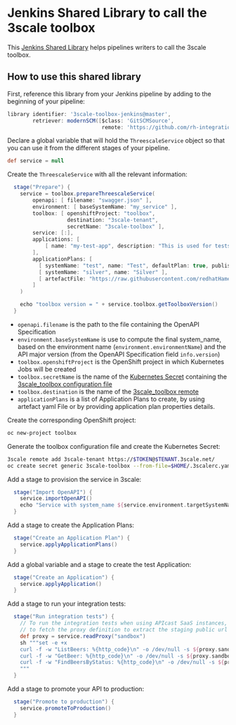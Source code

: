 # Jenkins Shared Library to call the 3scale toolbox

This [Jenkins Shared Library](https://jenkins.io/doc/book/pipeline/shared-libraries/) helps pipelines writers to call the 3scale toolbox.

## How to use this shared library

First, reference this library from your Jenkins pipeline by adding to the beginning of your pipeline:

```groovy
library identifier: '3scale-toolbox-jenkins@master',
        retriever: modernSCM([$class: 'GitSCMSource',
                              remote: 'https://github.com/rh-integration/3scale-toolbox-jenkins.git'])
```

Declare a global variable that will hold the `ThreescaleService` object so that you can use it from the different stages of your pipeline.

```groovy
def service = null
```

Create the `ThreescaleService` with all the relevant information:

```groovy
  stage("Prepare") {
    service = toolbox.prepareThreescaleService(
        openapi: [ filename: "swagger.json" ],
        environment: [ baseSystemName: "my_service" ],
        toolbox: [ openshiftProject: "toolbox",
                   destination: "3scale-tenant",
                   secretName: "3scale-toolbox" ],
        service: [:],
        applications: [
            [ name: "my-test-app", description: "This is used for tests", plan: "test", account: "<CHANGE_ME>" ]
        ],
        applicationPlans: [
          [ systemName: "test", name: "Test", defaultPlan: true, published: true ],
          [ systemName: "silver", name: "Silver" ],
          [ artefactFile: "https://raw.githubusercontent.com/redhatHameed/API-Lifecycle-Mockup/master/testcase-01/plan.yaml"],
        ]
    )

    echo "toolbox version = " + service.toolbox.getToolboxVersion()
  }
```

- `openapi.filename` is the path to the file containing the OpenAPI Specification
- `environment.baseSystemName` is use to compute the final system_name, based on the environment name (`environment.environmentName`) and the API major version (from the OpenAPI Specification field `info.version`)
- `toolbox.openshiftProject` is the OpenShift project in which Kubernetes Jobs will be created
- `toolbox.secretName` is the name of the [Kubernetes Secret](https://kubernetes.io/docs/concepts/configuration/secret/) containing the [3scale_toolbox configuration file](https://github.com/3scale/3scale_toolbox/blob/master/docs/remotes.md#options)
- `toolbox.destination` is the name of the [3scale_toolbox remote](https://github.com/3scale/3scale_toolbox/blob/master/docs/remotes.md)
- `applicationPlans` is a list of Application Plans to create, by using artefact yaml File or by providing application plan properties details.

Create the corresponding OpenShift project:

```sh
oc new-project toolbox
```

Generate the toolbox configuration file and create the Kubernetes Secret:

```sh
3scale remote add 3scale-tenant https://$TOKEN@$TENANT.3scale.net/
oc create secret generic 3scale-toolbox --from-file=$HOME/.3scalerc.yaml
```

Add a stage to provision the service in 3scale:

```groovy
  stage("Import OpenAPI") {
    service.importOpenAPI()
    echo "Service with system_name ${service.environment.targetSystemName} created !"
  }
```

Add a stage to create the Application Plans:

```groovy
  stage("Create an Application Plan") {
    service.applyApplicationPlans()
  }
```

Add a global variable and a stage to create the test Application:

```groovy
  stage("Create an Application") {
    service.applyApplication()
  }
```

Add a stage to run your integration tests:

```groovy
  stage("Run integration tests") {
    // To run the integration tests when using APIcast SaaS instances, we need
    // to fetch the proxy definition to extract the staging public url
    def proxy = service.readProxy("sandbox")
    sh """set -e +x
    curl -f -w "ListBeers: %{http_code}\n" -o /dev/null -s ${proxy.sandbox_endpoint}/api/beer -H 'api-key: ${service.applications[0].userkey}'
    curl -f -w "GetBeer: %{http_code}\n" -o /dev/null -s ${proxy.sandbox_endpoint}/api/beer/Weissbier -H 'api-key: ${service.applications[0].userkey}'
    curl -f -w "FindBeersByStatus: %{http_code}\n" -o /dev/null -s ${proxy.sandbox_endpoint}/api/beer/findByStatus/available -H 'api-key: ${service.applications[0].userkey}'
    """
  }
```

Add a stage to promote your API to production:

```groovy
  stage("Promote to production") {
    service.promoteToProduction()
  }
```
